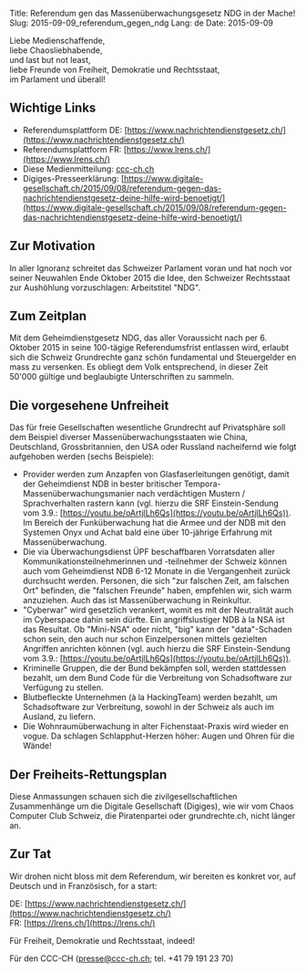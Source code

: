 Title: Referendum gen das Massenüberwachungsgesetz NDG in der Mache!
Slug: 2015-09-09_referendum_gegen_ndg
Lang: de
Date: 2015-09-09

Liebe Medienschaffende,<br />
liebe Chaosliebhabende,<br />
und last but not least,<br />
liebe Freunde von Freiheit, Demokratie und Rechtsstaat,<br />
im Parlament und überall! 

## Wichtige Links

 * Referendumsplattform DE: [https://www.nachrichtendienstgesetz.ch/](https://www.nachrichtendienstgesetz.ch/)
 * Referendumsplattform FR: [https://www.lrens.ch/](https://www.lrens.ch/)
 * Diese Medienmitteilung: [ccc-ch.ch](2015-09-09_referendum_gegen_ndg.html)
 * Digiges-Presseerklärung: [https://www.digitale-gesellschaft.ch/2015/09/08/referendum-gegen-das-nachrichtendienstgesetz-deine-hilfe-wird-benoetigt/](https://www.digitale-gesellschaft.ch/2015/09/08/referendum-gegen-das-nachrichtendienstgesetz-deine-hilfe-wird-benoetigt/)

## Zur Motivation

In aller Ignoranz schreitet das Schweizer Parlament voran und hat noch vor seiner Neuwahlen Ende Oktober 2015 die Idee, den Schweizer Rechtsstaat zur Aushöhlung vorzuschlagen: Arbeitstitel "NDG". 

## Zum Zeitplan

Mit dem Geheimdienstgesetz NDG, das aller Voraussicht nach per 6. Oktober 2015 in seine 100-tägige Referendumsfrist entlassen wird, erlaubt sich die Schweiz Grundrechte ganz schön fundamental und Steuergelder en mass zu versenken. Es obliegt dem Volk entsprechend, in dieser Zeit 50'000 gültige und beglaubigte Unterschriften zu sammeln. 

## Die vorgesehene Unfreiheit 

Das für freie Gesellschaften wesentliche Grundrecht auf Privatsphäre soll dem Beispiel diverser Massenüberwachungsstaaten wie China, Deutschland, Grossbritannien, den USA oder Russland nacheifernd wie folgt aufgehoben werden (sechs Beispiele):

 * Provider werden zum Anzapfen von Glasfaserleitungen genötigt, damit der Geheimdienst NDB in bester britischer Tempora-Massenüberwachungsmanier nach verdächtigen Mustern / Sprachverhalten rastern kann (vgl. hierzu die SRF Einstein-Sendung vom 3.9.: [https://youtu.be/oArtjlLh6Qs](https://youtu.be/oArtjlLh6Qs)). Im Bereich der Funküberwachung hat die Armee und der NDB mit den Systemen Onyx und Achat bald eine über 10-jährige Erfahrung mit Massenüberwachung. 
 * Die via Überwachungsdienst ÜPF beschaffbaren Vorratsdaten aller Kommunikationsteilnehmerinnen und -teilnehmer der Schweiz können auch vom Geheimdienst NDB 6-12 Monate in die Vergangenheit zurück durchsucht werden. Personen, die sich "zur falschen Zeit, am falschen Ort" befinden, die "falschen Freunde" haben, empfehlen wir, sich warm anzuziehen. Auch das ist Massenüberwachung in Reinkultur.
 * "Cyberwar" wird gesetzlich verankert, womit es mit der Neutralität auch im Cyberspace dahin sein dürfte. Ein angriffslustiger NDB à la NSA ist das Resultat. Ob "Mini-NSA" oder nicht, "big" kann der "data"-Schaden schon sein, den auch nur schon Einzelpersonen mittels gezielten Angriffen anrichten können (vgl. auch hierzu die SRF Einstein-Sendung vom 3.9.: [https://youtu.be/oArtjlLh6Qs](https://youtu.be/oArtjlLh6Qs)). 
 * Kriminelle Gruppen, die der Bund bekämpfen soll, werden stattdessen bezahlt, um dem Bund Code für die Verbreitung von Schadsoftware zur Verfügung zu stellen. 
 * Blutbefleckte Unternehmen (à la HackingTeam) werden bezahlt, um Schadsoftware zur Verbreitung, sowohl in der Schweiz als auch im Ausland, zu liefern. 
 * Die Wohnraumüberwachung in alter Fichenstaat-Praxis wird wieder en vogue. Da schlagen Schlapphut-Herzen höher: Augen und Ohren für die Wände! 

## Der Freiheits-Rettungsplan 

Diese Anmassungen schauen sich die zivilgesellschaftlichen Zusammenhänge um die Digitale Gesellschaft (Digiges), wie wir vom Chaos Computer Club Schweiz, die Piratenpartei oder grundrechte.ch, nicht länger an. 

## Zur Tat 

Wir drohen nicht bloss mit dem Referendum, wir bereiten es konkret vor, auf Deutsch und in Französisch, for a start: 

DE: [https://www.nachrichtendienstgesetz.ch/](https://www.nachrichtendienstgesetz.ch/)<br />
FR: [https://lrens.ch/](https://lrens.ch/)

Für Freiheit, Demokratie und Rechtsstaat, indeed! 

Für den CCC-CH (presse@ccc-ch.ch; tel. +41 79 191 23 70) 

